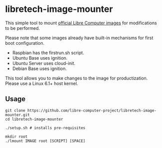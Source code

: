 # libretech-image-mounter

This simple tool to mount [official Libre Computer images](https://distro.libre.computer/ci/) for modifications to be performed.

Please note that some images already have built-in mechanisms for first boot configuration.

* Raspbian has the firstrun.sh script.
* Ubuntu Base uses ignition.
* Ubuntu Server uses cloud-init.
* Debian Base uses ignition.

This tool allows you to make changes to the image for productization. Please use a Linux 6.1+ host kernel.

## Usage

```
git clone https://github.com/libre-computer-project/libretech-image-mounter.git
cd libretech-image-mounter

./setup.sh # installs pre-requisites

mkdir root
./lmount IMAGE root [SCRIPT] [SPACE]
```
